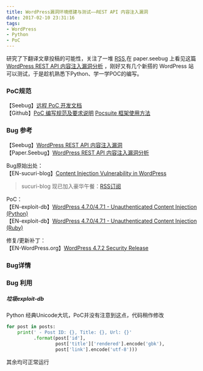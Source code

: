 ```yaml
---
title: WordPress漏洞环境搭建与测试——REST API 内容注入漏洞
date: 2017-02-10 23:31:16
tags:
- WordPress
- Python
- PoC
---
```

研究了下翻译文章投稿的可能性，关注了一堆 [RSS](http://digg.com/user/49eababd06ea463b8d564225d876621e/diggs.rss),在 paper.seebug 上看见这篇 [WordPress REST API 内容注入漏洞分析](http://paper.seebug.org/208/) ，刚好又有几个新搭的 WordPress 站可以测试，于是趁机熟悉下Python、学一学POC的编写。

<!--more-->
### PoC规范
【Seebug】[远程 PoC 开发文档](https://www.seebug.org/help/dev)          
【Github】[PoC 编写规范及要求说明](https://github.com/knownsec/Pocsuite/blob/master/docs/CODING.md)
 [Pocsuite 框架使用方法](https://github.com/knownsec/Pocsuite/blob/dev/docs/translations/USAGE-zh.md)


### Bug 参考
【Seebug】[WordPress REST API 内容注入漏洞](https://www.seebug.org/vuldb/ssvid-92637)       
【Paper.Seebug】[WordPress REST API 内容注入漏洞分析](http://paper.seebug.org/208/)

Bug原始出处：        
【EN-sucuri-blog】[Content Injection Vulnerability in WordPress](https://blog.sucuri.net/2017/02/content-injection-vulnerability-wordpress-rest-api.html)
> sucuri-blog 现已加入豪华午餐：[RSS订阅](http://digg.com/user/49eababd06ea463b8d564225d876621e/diggs.rss)

PoC：        
【EN-exploit-db】[WordPress 4.7.0/4.7.1 - Unauthenticated Content Injection (Python)](https://www.exploit-db.com/exploits/41223/)     
【EN-exploit-db】[WordPress 4.7.0/4.7.1 - Unauthenticated Content Injection (Ruby)](https://www.exploit-db.com/exploits/41224/)

修复/更新补丁：        
【EN-WordPress.org】[WordPress 4.7.2 Security Release](https://wordpress.org/news/2017/01/wordpress-4-7-2-security-release/)

### Bug详情



### Bug 利用
##### 垃圾exploit-db
Python 经典Unicode大坑，PoC并没有注意到这点，代码稍作修改
``` python
for post in posts:
    print(' - Post ID: {}, Title: {}, Url: {}'
          .format(post['id'],
                  post['title']['rendered'].encode('gbk'),
                  post['link'].encode('utf-8')))
```

其余均可正常运行
